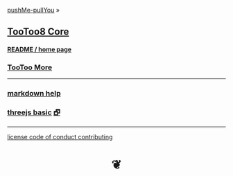 <style>

#menu p { margin: 0 }

</style>


[pushMe-pullYou]( https://pushme-pullyou.github.io ) &raquo;

## [TooToo8 Core]( index.html )

#### [README / home page]( #README.md )

### [TooToo More]( ../tootoo-more/index.html )

***


### [markdown help]( #./pages/markdown-help.md )


### [threejs basic]( #./plugins/threejs-basic.html ) [&#x1F5D7;]( ./plugin/threejs-basic.html )



***

[license         ]( #./pages/license.md )
[code of conduct ]( #./pages/code-of-conduct.md )
[contributing    ]( #./pages/contributing.md )

<h1 style=text-align:center; > &#x2766; </h1>